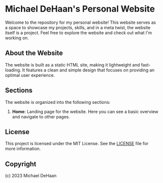 # Michael DeHaan's Personal Website

Welcome to the repository for my personal website! This website serves as a space to showcase my projects, skills, and in a meta twist, the website itself is a project. Feel free to explore the website and check out what I'm working on.

## About the Website

The website is built as a static HTML site, making it lightweight and fast-loading. It features a clean and simple design that focuses on providing an optimal user experience.

## Sections

The website is organized into the following sections:

1. **Home**: Landing page for the website. Here you can see a basic overview and navigate to other pages.

## License

This project is licensed under the MIT License. See the [LICENSE](https://opensource.org/license/mit/) file for more information.

## Copyright

(c) 2023 Michael DeHaan